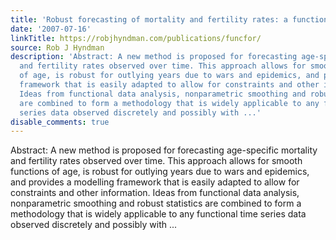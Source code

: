 ```yaml
---
title: 'Robust forecasting of mortality and fertility rates: a functional data approach'
date: '2007-07-16'
linkTitle: https://robjhyndman.com/publications/funcfor/
source: Rob J Hyndman
description: 'Abstract: A new method is proposed for forecasting age-specific mortality
  and fertility rates observed over time. This approach allows for smooth functions
  of age, is robust for outlying years due to wars and epidemics, and provides a modelling
  framework that is easily adapted to allow for constraints and other information.
  Ideas from functional data analysis, nonparametric smoothing and robust statistics
  are combined to form a methodology that is widely applicable to any functional time
  series data observed discretely and possibly with ...'
disable_comments: true
---
```

Abstract: A new method is proposed for forecasting age-specific mortality and fertility rates observed over time. This approach allows for smooth functions of age, is robust for outlying years due to wars and epidemics, and provides a modelling framework that is easily adapted to allow for constraints and other information. Ideas from functional data analysis, nonparametric smoothing and robust statistics are combined to form a methodology that is widely applicable to any functional time series data observed discretely and possibly with ...